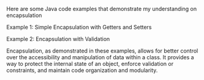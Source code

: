 Here are some Java code examples that demonstrate my understanding on encapsulation

Example 1: Simple Encapsulation with Getters and Setters

Example 2: Encapsulation with Validation

Encapsulation, as demonstrated in these examples, allows for better control over the accessibility and manipulation of data within a class. 
It provides a way to protect the internal state of an object, enforce validation or constraints, and maintain code organization and modularity.
